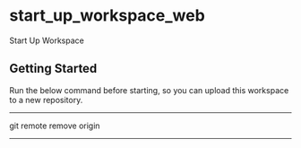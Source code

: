 # start_up_workspace_web

Start Up Workspace

## Getting Started

Run the below command before starting, so you can upload this workspace to a new repository.

************************
git remote remove origin
************************